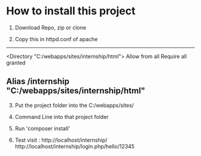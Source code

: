 # How to install this project 

1) Download Repo, zip or clone

2) Copy this in httpd.conf of apache
-------
<Directory "C:/webapps/sites/internship/html">
	Allow from all
   	Require all granted
</Directory>

Alias /internship "C:/webapps/sites/internship/html"
-------

3) Put the project folder into the C:/webapps/sites/

4) Command Line into that project folder

5) Run 'composer install'

6) Test visit :
http://localhost/internship/
http://localhost/internship/login.php/hello/12345
